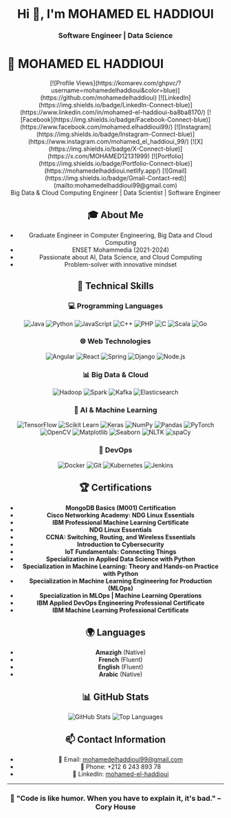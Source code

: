 <h1 align="center">Hi 👋, I'm MOHAMED EL HADDIOUI</h1>
<h3 align="center">Software Engineer | Data Science</h3>

# 👋 MOHAMED EL HADDIOUI
<div align="center">
[![Profile Views](https://komarev.com/ghpvc/?username=mohamedelhaddioui&color=blue)](https://github.com/mohamedelhaddioui)
[![LinkedIn](https://img.shields.io/badge/LinkedIn-Connect-blue)](https://www.linkedin.com/in/mohamed-el-haddioui-ba8ba8170/)
[![Facebook](https://img.shields.io/badge/Facebook-Connect-blue)](https://www.facebook.com/mohamed.elhaddioui99/)
[![Instagram](https://img.shields.io/badge/Instagram-Connect-blue)](https://www.instagram.com/mohamed_el_haddioui_99/)
[![X](https://img.shields.io/badge/X-Connect-blue)](https://x.com/MOHAMED12131999)
[![Portfolio](https://img.shields.io/badge/Portfolio-Connect-blue)](https://mohamedelhaddioui.netlify.app/)
[![Gmail](https://img.shields.io/badge/Gmail-Contact-red)](mailto:mohamedelhaddioui99@gmail.com)
<div>
Big Data & Cloud Computing Engineer | Data Scientist | Software Engineer

## 🎓 About Me
- Graduate Engineer in Computer Engineering, Big Data and Cloud Computing
- ENSET Mohammedia (2021-2024)
- Passionate about AI, Data Science, and Cloud Computing
- Problem-solver with innovative mindset

## 🚀 Technical Skills

### 💻 Programming Languages
![Java](https://img.shields.io/badge/Java-ED8B00?style=flat&logo=java&logoColor=white)
![Python](https://img.shields.io/badge/Python-3776AB?style=flat&logo=python&logoColor=white)
![JavaScript](https://img.shields.io/badge/JavaScript-F7DF1E?style=flat&logo=javascript&logoColor=black)
![C++](https://img.shields.io/badge/C++-00599C?style=flat&logo=c%2B%2B&logoColor=white)
![PHP](https://img.shields.io/badge/PHP-777BB4?style=flat&logo=php&logoColor=white)
![C](https://img.shields.io/badge/C-A8B400?style=flat&logo=c&logoColor=white)
![Scala](https://img.shields.io/badge/Scala-DC322F?style=flat&logo=scala&logoColor=white)
![Go](https://img.shields.io/badge/Go-00ADD8?style=flat&logo=go&logoColor=white)


### 🌐 Web Technologies
![Angular](https://img.shields.io/badge/Angular-DD0031?style=flat&logo=angular&logoColor=white)
![React](https://img.shields.io/badge/React-20232A?style=flat&logo=react&logoColor=61DAFB)
![Spring](https://img.shields.io/badge/Spring-6DB33F?style=flat&logo=spring&logoColor=white)
![Django](https://img.shields.io/badge/Django-092E20?style=flat&logo=django&logoColor=white)
![Node.js](https://img.shields.io/badge/Node.js-43853D?style=flat&logo=node.js&logoColor=white)

### 📊 Big Data & Cloud
![Hadoop](https://img.shields.io/badge/Hadoop-FDEE21?style=flat&logo=apache-hadoop&logoColor=black)
![Spark](https://img.shields.io/badge/Spark-E25A1C?style=flat&logo=apache-spark&logoColor=white)
![Kafka](https://img.shields.io/badge/Kafka-231F20?style=flat&logo=apache-kafka&logoColor=white)
![Elasticsearch](https://img.shields.io/badge/Elasticsearch-005571?style=flat&logo=elasticsearch&logoColor=white)

### 🤖 AI & Machine Learning
![TensorFlow](https://img.shields.io/badge/TensorFlow-FF6F00?style=flat&logo=tensorflow&logoColor=white)
![Scikit Learn](https://img.shields.io/badge/Scikit_Learn-F7931E?style=flat&logo=scikit-learn&logoColor=white)
![Keras](https://img.shields.io/badge/Keras-D00000?style=flat&logo=keras&logoColor=white)
![NumPy](https://img.shields.io/badge/NumPy-013243?style=flat&logo=numpy&logoColor=white)
![Pandas](https://img.shields.io/badge/Pandas-150458?style=flat&logo=pandas&logoColor=white)
![PyTorch](https://img.shields.io/badge/PyTorch-EE4C2A?style=flat&logo=pytorch&logoColor=white)
![OpenCV](https://img.shields.io/badge/OpenCV-5C3EE8?style=flat&logo=opencv&logoColor=white)
![Matplotlib](https://img.shields.io/badge/Matplotlib-003B57?style=flat&logo=matplotlib&logoColor=white)
![Seaborn](https://img.shields.io/badge/Seaborn-30B5B5?style=flat&logo=seaborn&logoColor=white)
![NLTK](https://img.shields.io/badge/NLTK-FF6F00?style=flat&logo=nltk&logoColor=white)
![spaCy](https://img.shields.io/badge/spaCy-3E3E3E?style=flat&logo=spaCy&logoColor=white)


### 🤖 DevOps
![Docker](https://img.shields.io/badge/Docker-2496ED?style=flat&logo=docker&logoColor=white)
![Git](https://img.shields.io/badge/Git-F05032?style=flat&logo=git&logoColor=white)
![Kubernetes](https://img.shields.io/badge/Kubernetes-326CE5?style=flat&logo=kubernetes&logoColor=white)
![Jenkins](https://img.shields.io/badge/Jenkins-D24939?style=flat&logo=jenkins&logoColor=white)



## 🏆 Certifications

- **MongoDB Basics (M001) Certification**
- **Cisco Networking Academy: NDG Linux Essentials**
- **IBM Professional Machine Learning Certificate**
- **NDG Linux Essentials**
- **CCNA: Switching, Routing, and Wireless Essentials**
- **Introduction to Cybersecurity**
- **IoT Fundamentals: Connecting Things**
- **Specialization in Applied Data Science with Python**
- **Specialization in Machine Learning: Theory and Hands-on Practice with Python**
- **Specialization in Machine Learning Engineering for Production (MLOps)**
- **Specialization in MLOps | Machine Learning Operations**
- **IBM Applied DevOps Engineering Professional Certificate**
- **IBM Machine Learning Professional Certificate**


## 🌍 Languages

- **Amazigh** (Native)
- **French** (Fluent)
- **English** (Fluent)
- **Arabic** (Native)


## 📊 GitHub Stats
<div align="center">
  
![GitHub Stats](https://github-readme-stats.vercel.app/api?username=MOHAMED-EL-HADDIOUI&show_icons=true&theme=radical)
![Top Languages](https://github-readme-stats.vercel.app/api/top-langs/?username=MOHAMED-EL-HADDIOUI&layout=compact&theme=radical)

</div>

## 📫 Contact Information
- 📧 Email: mohamedelhaddioui99@gmail.com
- 📱 Phone: +212 6 243 893 78
- 💼 LinkedIn: [mohamed-el-haddioui](https://www.linkedin.com/in/mohamed-el-haddioui-ba8ba8170/)

---
<div align="center">
  
### 🌟 "Code is like humor. When you have to explain it, it's bad." – Cory House

</div>
